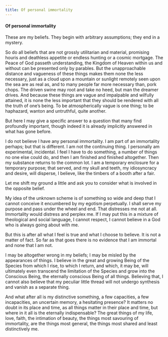 ```yaml
---
title: Of personal immortality
---
```

#### Of personal immortality

These are my beliefs. They begin with arbitrary assumptions; they end in
a mystery.

So do all beliefs that are not grossly utilitarian and material,
promising houris and deathless appetite or endless hunting or a cosmic
mortgage. The Peace of God passeth understanding, the Kingdom of Heaven
within us and without can be presented only by parables. But the
unapproachable distance and vagueness of these things makes them none
the less necessary, just as a cloud upon a mountain or sunlight remotely
seen upon the sea are as real as, and to many people far more necessary
than, pork chops. The driven swine may root and take no heed, but man
the dreamer drives. And because these things are vague and impalpable
and wilfully attained, it is none the less important that they should be
rendered with all the truth of one’s being. To be atmospherically vague
is one thing; to be haphazard, wanton and untruthful, quite another.

But here I may give a specific answer to a question that many find
profoundly important, though indeed it is already implicitly answered in
what has gone before.

I do not believe I have any personal immortality. I am part of an
immortality perhaps; but that is different. I am not the continuing
thing. I personally am experimental, incidental. I feel I have to do
something, a number of things no one else could do, and then I am
finished and finished altogether. Then my substance returns to the
common lot. I am a temporary enclosure for a temporary purpose; that
served, and my skull and teeth, my idiosyncracy and desire, will
disperse, I believe, like the timbers of a booth after a fair.

Let me shift my ground a little and ask you to consider what is involved
in the opposite belief.

My idea of the unknown scheme is of something so wide and deep that I
cannot conceive it encumbered by my egotism perpetually. I shall serve
my purpose and pass under the wheel and end. That distresses me not at
all. Immortality would distress and perplex me. If I may put this in a
mixture of theological and social language, I cannot respect, I cannot
believe in a God who is always going about with me.

But this is after all what I feel is true and what I choose to believe.
It is not a matter of fact. So far as that goes there is no evidence
that I am immortal and none that I am not.

I may be altogether wrong in my beliefs; I may be misled by the
appearances of things. I believe in the great and growing Being of the
Species from which I rise, to which I return, and which, it may be, will
ultimately even transcend the limitation of the Species and grow into
the Conscious Being, the eternally conscious Being of all things.
Believing that, I cannot also believe that my peculiar little thread
will not undergo synthesis and vanish as a separate thing.

And what after all is my distinctive something, a few capacities, a few
incapacities, an uncertain memory, a hesitating presence? It matters no
doubt in its place and time, as all things matter in their place and
time, but where in it all is the eternally indispensable? The great
things of my life, love, faith, the intimation of beauty, the things
most savouring of immortality, are the things most general, the things
most shared and least distinctively me.
